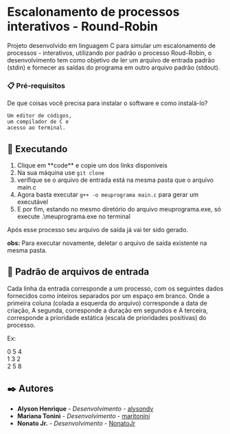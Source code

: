 # Escalonamento de processos interativos - Round-Robin

Projeto desenvolvido em linguagem C para simular um escalonamento de processos - interativos, utilizando por padrão o processo Roud-Robin, o desenvolvimento tem como objetivo de ler um arquivo de entrada padrão (stdin) e fornecer as saídas do programa em outro arquivo padrão (stdout).

### 📋 Pré-requisitos

De que coisas você precisa para instalar o software e como instalá-lo?

```
Um editor de códigos,
um compilador de C e 
acesso ao terminal.
```
## 🚀 Executando

<ol>
  <li>Clique em **code** e copie um dos links disponíveis </li>
  <li>Na sua máquina use <code>git clone <link copiado></code></li>
  <li>verifique se o arquivo de entrada está na mesma pasta que o arquivo main.c</li>
  <li>Agora basta executar <code>g++ -o meuprograma main.c</code> para gerar um executável</li>
  <li>E por fim, estando no mesmo diretório do arquivo meuprograma.exe, só execute .\meuprograma.exe no terminal</li>
</ol> 
Após esse processo seu arquivo de saída já vai ter sido gerado. 

**obs:** Para executar novamente, deletar o arquivo de saída existente na mesma pasta.

## 📝 Padrão de arquivos de entrada

Cada linha da entrada corresponde a um processo, com os seguintes dados fornecidos como inteiros separados por
um espaço em branco.
Onde a primeira coluna (colada a esquerda do arquivo) corresponde a data de criação,
A segunda, corresponde a duração em segundos e
A terceira, corresponde a prioridade estática (escala de prioridades positivas) do processo. 

Ex:

0 5 4<br>
1 3 2<br>
2 5 8<br>

## ✒️ Autores

* **Alyson Henrique** - *Desenvolvimento* - [alysondv](https://github.com/alysondv)
* **Mariana Tonini** - *Desenvolvimento* - [maritonini](https://github.com/maritonini)
* **Nonato Jr.** - *Desenvolvimento* - [NonatoJr](https://github.com/NonatoJr)

